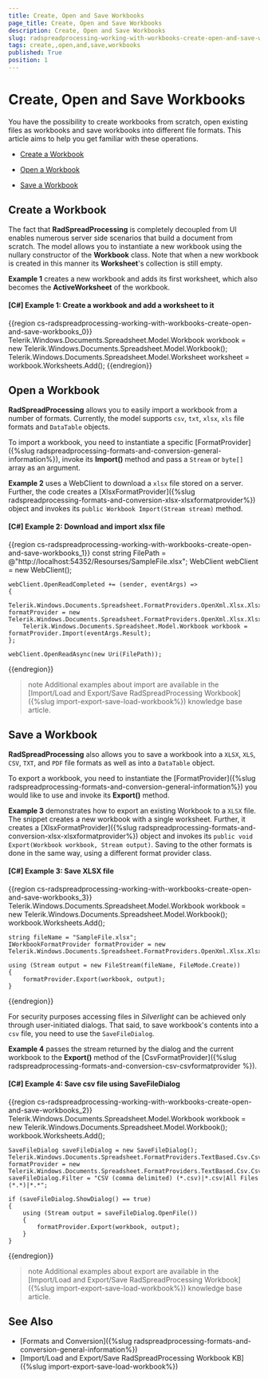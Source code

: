 ```yaml
---
title: Create, Open and Save Workbooks
page_title: Create, Open and Save Workbooks
description: Create, Open and Save Workbooks
slug: radspreadprocessing-working-with-workbooks-create-open-and-save-workbooks
tags: create,,open,and,save,workbooks
published: True
position: 1
---
```


# Create, Open and Save Workbooks



You have the possibility to create workbooks from scratch, open existing files as workbooks and save workbooks into different file formats. This article aims to help you get familiar with these operations.
      

* [Create a Workbook](#create-a-workbook)

* [Open a Workbook](#open-a-workbook)

* [Save a Workbook](#save-a-workbook)

## Create a Workbook

The fact that __RadSpreadProcessing__ is completely decoupled from UI enables numerous server side scenarios that build a document from scratch. The model allows you to instantiate a new workbook using the nullary constructor of the __Workbook__ class. Note that when a new workbook is created in this manner its __Worksheet__'s collection is still empty. 

__Example 1__ creates a new workbook and adds its first worksheet, which also becomes the __ActiveWorksheet__ of the workbook.
        

#### __[C#] Example 1: Create a workbook and add a worksheet to it__

{{region cs-radspreadprocessing-working-with-workbooks-create-open-and-save-workbooks_0}}
	Telerik.Windows.Documents.Spreadsheet.Model.Workbook workbook = new Telerik.Windows.Documents.Spreadsheet.Model.Workbook();
	Telerik.Windows.Documents.Spreadsheet.Model.Worksheet worksheet = workbook.Worksheets.Add();
{{endregion}}



## Open a Workbook

__RadSpreadProcessing__ allows you to easily import a workbook from a number of formats. Currently, the model supports `csv`, `txt`, `xlsx`, `xls` file formats and `DataTable` objects. 

To import a workbook, you need to instantiate a specific [FormatProvider]({%slug radspreadprocessing-formats-and-conversion-general-information%}), invoke its __Import()__ method and pass a `Stream` or `byte[]` array as an argument. 

__Example 2__ uses a WebClient to download a `xlsx` file stored on a server. Further, the code creates a [XlsxFormatProvider]({%slug radspreadprocessing-formats-and-conversion-xlsx-xlsxformatprovider%}) object and invokes its `public Workbook Import(Stream stream)` method.
        

#### __[C#] Example 2: Download and import xlsx file__

{{region cs-radspreadprocessing-working-with-workbooks-create-open-and-save-workbooks_1}}
	const string FilePath = @"http://localhost:54352/Resourses/SampleFile.xlsx";
	WebClient webClient = new WebClient();
	
	webClient.OpenReadCompleted += (sender, eventArgs) =>
	{
	    Telerik.Windows.Documents.Spreadsheet.FormatProviders.OpenXml.Xlsx.XlsxFormatProvider formatProvider = new Telerik.Windows.Documents.Spreadsheet.FormatProviders.OpenXml.Xlsx.XlsxFormatProvider();
	    Telerik.Windows.Documents.Spreadsheet.Model.Workbook workbook = formatProvider.Import(eventArgs.Result);
	};
	
	webClient.OpenReadAsync(new Uri(FilePath));
{{endregion}}



>note Additional examples about import are available in the [Import/Load and Export/Save RadSpreadProcessing Workbook]({%slug import-export-save-load-workbook%}) knowledge base article.
        

## Save a Workbook


__RadSpreadProcessing__ also allows you to save a workbook into a `XLSX`, `XLS`, `CSV`, `TXT`, and `PDF` file formats as well as into a `DataTable` object. 

To export a workbook, you need to instantiate the [FormatProvider]({%slug radspreadprocessing-formats-and-conversion-general-information%}) you would like to use and invoke its __Export()__ method. 

__Example 3__ demonstrates how to export an existing Workbook to a `XLSX` file. The snippet creates a new workbook with a single worksheet. Further, it creates a [XlsxFormatProvider]({%slug radspreadprocessing-formats-and-conversion-xlsx-xlsxformatprovider%}) object and invokes its `public void Export(Workbook workbook, Stream output)`. Saving to the other formats is done in the same way, using a different format provider class.
          

#### __[C#] Example 3: Save XLSX file__

{{region cs-radspreadprocessing-working-with-workbooks-create-open-and-save-workbooks_3}}
	Telerik.Windows.Documents.Spreadsheet.Model.Workbook workbook = new Telerik.Windows.Documents.Spreadsheet.Model.Workbook();
	workbook.Worksheets.Add();
	
	string fileName = "SampleFile.xlsx";
	IWorkbookFormatProvider formatProvider = new Telerik.Windows.Documents.Spreadsheet.FormatProviders.OpenXml.Xlsx.XlsxFormatProvider();
	
	using (Stream output = new FileStream(fileName, FileMode.Create))
	{
	    formatProvider.Export(workbook, output);
	}
{{endregion}}


For security purposes accessing files in *Silverlight* can be achieved only through user-initiated dialogs. That said, to save workbook's contents into a `csv` file, you need to use the `SaveFileDialog`. 

__Example 4__ passes the stream returned by the dialog and the current workbook to the __Export()__ method of the [CsvFormatProvider]({%slug radspreadprocessing-formats-and-conversion-csv-csvformatprovider %}).
          

#### __[C#] Example 4: Save csv file using SaveFileDialog__

{{region cs-radspreadprocessing-working-with-workbooks-create-open-and-save-workbooks_2}}
	Telerik.Windows.Documents.Spreadsheet.Model.Workbook workbook = new Telerik.Windows.Documents.Spreadsheet.Model.Workbook();
	workbook.Worksheets.Add();
	
	SaveFileDialog saveFileDialog = new SaveFileDialog();
	Telerik.Windows.Documents.Spreadsheet.FormatProviders.TextBased.Csv.CsvFormatProvider formatProvider = new Telerik.Windows.Documents.Spreadsheet.FormatProviders.TextBased.Csv.CsvFormatProvider();
	saveFileDialog.Filter = "CSV (comma delimited) (*.csv)|*.csv|All Files (*.*)|*.*";
	
	if (saveFileDialog.ShowDialog() == true)
	{
	    using (Stream output = saveFileDialog.OpenFile())
	    {
	        formatProvider.Export(workbook, output);
	    }
	}
{{endregion}}


>note Additional examples about export are available in the [Import/Load and Export/Save RadSpreadProcessing Workbook]({%slug import-export-save-load-workbook%}) knowledge base article.

## See Also

* [Formats and Conversion]({%slug radspreadprocessing-formats-and-conversion-general-information%}) 
* [Import/Load and Export/Save RadSpreadProcessing Workbook KB]({%slug import-export-save-load-workbook%}) 


